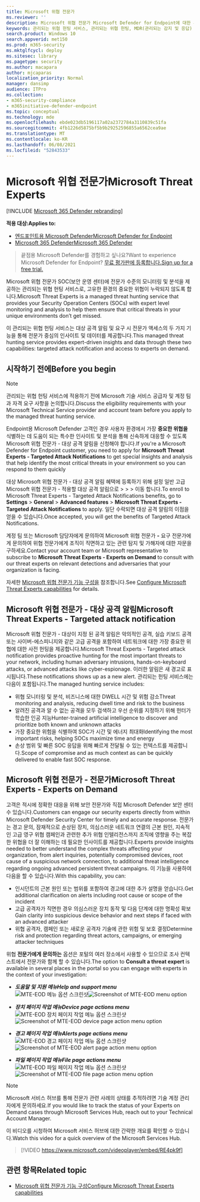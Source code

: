 ```yaml
---
title: Microsoft 위협 전문가
ms.reviewer: ''
description: Microsoft 위협 전문가 Microsoft Defender for Endpoint에 대한 추가 전문 지식 계층을 제공합니다.
keywords: 관리되는 위협 헌팅 서비스, 관리되는 위협 헌팅, MDR(관리되는 감지 및 응답) 서비스, MTE, Microsoft 위협 전문가, MTE-TAN, 대상 공격 알림, 대상 공격 알림
search.product: Windows 10
search.appverid: met150
ms.prod: m365-security
ms.mktglfcycl: deploy
ms.sitesec: library
ms.pagetype: security
ms.author: macapara
author: mjcaparas
localization_priority: Normal
manager: dansimp
audience: ITPro
ms.collection:
- m365-security-compliance
- m365initiative-defender-endpoint
ms.topic: conceptual
ms.technology: mde
ms.openlocfilehash: ebde023db5196117a02a2372784a3110839c51fa
ms.sourcegitcommit: 4fb1226d5875bf5b9b29252596855a6562cea9ae
ms.translationtype: MT
ms.contentlocale: ko-KR
ms.lasthandoff: 06/08/2021
ms.locfileid: "52843533"
---
```

# <a name="microsoft-threat-experts"></a><span data-ttu-id="fae65-104">Microsoft 위협 전문가</span><span class="sxs-lookup"><span data-stu-id="fae65-104">Microsoft Threat Experts</span></span>

[!INCLUDE [Microsoft 365 Defender rebranding](../../includes/microsoft-defender.md)]

<span data-ttu-id="fae65-105">**적용 대상:**</span><span class="sxs-lookup"><span data-stu-id="fae65-105">**Applies to:**</span></span>
- [<span data-ttu-id="fae65-106">엔드포인트용 Microsoft Defender</span><span class="sxs-lookup"><span data-stu-id="fae65-106">Microsoft Defender for Endpoint</span></span>](https://go.microsoft.com/fwlink/p/?linkid=2154037)
- [<span data-ttu-id="fae65-107">Microsoft 365 Defender</span><span class="sxs-lookup"><span data-stu-id="fae65-107">Microsoft 365 Defender</span></span>](https://go.microsoft.com/fwlink/?linkid=2118804)

> <span data-ttu-id="fae65-108">끝점용 Microsoft Defender를 경험하고 싶나요?</span><span class="sxs-lookup"><span data-stu-id="fae65-108">Want to experience Microsoft Defender for Endpoint?</span></span> [<span data-ttu-id="fae65-109">무료 평가판에 등록합니다.</span><span class="sxs-lookup"><span data-stu-id="fae65-109">Sign up for a free trial.</span></span>](https://www.microsoft.com/microsoft-365/windows/microsoft-defender-atp?ocid=docs-wdatp-exposedapis-abovefoldlink)


<span data-ttu-id="fae65-110">Microsoft 위협 전문가 SOC(보안 운영 센터)에 전문가 수준의 모니터링 및 분석을 제공하는 관리되는 위협 헌팅 서비스로, 고유한 환경의 중요한 위협이 누락되지 않도록 합니다.</span><span class="sxs-lookup"><span data-stu-id="fae65-110">Microsoft Threat Experts is a managed threat hunting service that provides your Security Operation Centers (SOCs) with expert level monitoring and analysis to help them ensure that critical threats in your unique environments don’t get missed.</span></span>
  
<span data-ttu-id="fae65-111">이 관리되는 위협 헌팅 서비스는 대상 공격 알림 및 요구 시 전문가 액세스의 두 가지 기능을 통해 전문가 중심의 인사이트 및 데이터를 제공합니다.</span><span class="sxs-lookup"><span data-stu-id="fae65-111">This managed threat hunting service provides expert-driven insights and data through these two capabilities: targeted attack notification and access to experts on demand.</span></span>

## <a name="before-you-begin"></a><span data-ttu-id="fae65-112">시작하기 전에</span><span class="sxs-lookup"><span data-stu-id="fae65-112">Before you begin</span></span> 
> [!NOTE]
> <span data-ttu-id="fae65-113">관리되는 위협 헌팅 서비스에 적용하기 전에 Microsoft 기술 서비스 공급자 및 계정 팀과 자격 요구 사항을 논의합니다.</span><span class="sxs-lookup"><span data-stu-id="fae65-113">Discuss the eligibility requirements with your Microsoft Technical Service provider and account team before you apply to the managed threat hunting service.</span></span>

<span data-ttu-id="fae65-114">Endpoint용 Microsoft Defender 고객인 경우 사용자 환경에서 가장 **중요한 위협을** 식별하는 데 도움이 되는 특수한 인사이트 및 분석을 통해 신속하게 대응할 수 있도록 Microsoft 위협 전문가 - 대상 공격 알림을 신청해야 합니다.</span><span class="sxs-lookup"><span data-stu-id="fae65-114">If you're a Microsoft Defender for Endpoint customer, you need to apply for **Microsoft Threat Experts - Targeted Attack Notifications** to get special insights and analysis that help identify the most critical threats in your environment so you can respond to them quickly</span></span>

<span data-ttu-id="fae65-115">대상 Microsoft 위협 전문가 - 대상 공격 알림 혜택에 등록하기 위해 설정 일반 고급 Microsoft 위협 전문가 - 적용할 대상 공격 알림으로  >    >    >   이동 합니다.</span><span class="sxs-lookup"><span data-stu-id="fae65-115">To enroll to Microsoft Threat Experts - Targeted Attack Notifications benefits, go to **Settings** > **General** > **Advanced features** > **Microsoft Threat Experts - Targeted Attack Notifications** to apply.</span></span> <span data-ttu-id="fae65-116">일단 수락되면 대상 공격 알림의 이점을 얻을 수 있습니다.</span><span class="sxs-lookup"><span data-stu-id="fae65-116">Once accepted, you will get the benefits of Targeted Attack Notifications.</span></span>

<span data-ttu-id="fae65-117">계정 팀 또는 Microsoft 담당자에게 문의하여 Microsoft 위협 전문가 **-** 요구 전문가에게 문의하여 위협 전문가에게 조직이 직면하고 있는 관련 탐지 및 가해자에 대한 자문을 구하세요.</span><span class="sxs-lookup"><span data-stu-id="fae65-117">Contact your account team or Microsoft representative to subscribe to **Microsoft Threat Experts - Experts on Demand** to consult with our threat experts on relevant detections and adversaries that your organization is facing.</span></span>

<span data-ttu-id="fae65-118">자세한 [Microsoft 위협 전문가 기능 구성을](/microsoft-365/security/defender-endpoint/configure-microsoft-threat-experts#before-you-begin) 참조합니다.</span><span class="sxs-lookup"><span data-stu-id="fae65-118">See [Configure Microsoft Threat Experts capabilities](/microsoft-365/security/defender-endpoint/configure-microsoft-threat-experts#before-you-begin) for details.</span></span> 

## <a name="microsoft-threat-experts---targeted-attack-notification"></a><span data-ttu-id="fae65-119">Microsoft 위협 전문가 - 대상 공격 알림</span><span class="sxs-lookup"><span data-stu-id="fae65-119">Microsoft Threat Experts - Targeted attack notification</span></span> 
<span data-ttu-id="fae65-120">Microsoft 위협 전문가 - 대상이 지정 된 공격 알림은 악의적인 공격, 실습 키보드 공격 또는 사이버-에스피니지와 같은 고급 공격을 포함하여 네트워크에 대한 가장 중요한 위협에 대한 사전 헌팅을 제공합니다.</span><span class="sxs-lookup"><span data-stu-id="fae65-120">Microsoft Threat Experts - Targeted attack notification provides proactive hunting for the most important threats to your network, including human adversary intrusions, hands-on-keyboard attacks, or advanced attacks like cyber-espionage.</span></span> <span data-ttu-id="fae65-121">이러한 알림은 새 경고로 표시됩니다.</span><span class="sxs-lookup"><span data-stu-id="fae65-121">These notifications shows up as a new alert.</span></span> <span data-ttu-id="fae65-122">관리되는 헌팅 서비스에는 다음이 포함됩니다.</span><span class="sxs-lookup"><span data-stu-id="fae65-122">The managed hunting service includes:</span></span>  
- <span data-ttu-id="fae65-123">위협 모니터링 및 분석, 비즈니스에 대한 DWELL 시간 및 위험 감소</span><span class="sxs-lookup"><span data-stu-id="fae65-123">Threat monitoring and analysis, reducing dwell time and risk to the business</span></span> 
- <span data-ttu-id="fae65-124">알려진 공격과 알 수 없는 공격을 모두 검색하고 우선 순위를 지정하기 위해 헌터가 학습한 인공 지능</span><span class="sxs-lookup"><span data-stu-id="fae65-124">Hunter-trained artificial intelligence to discover and prioritize both known and unknown attacks</span></span>  
- <span data-ttu-id="fae65-125">가장 중요한 위험을 식별하여 SOC가 시간 및 에너지 최대화</span><span class="sxs-lookup"><span data-stu-id="fae65-125">Identifying the most important risks, helping SOCs maximize time and energy</span></span> 
- <span data-ttu-id="fae65-126">손상 범위 및 빠른 SOC 응답을 위해 빠르게 전달될 수 있는 컨텍스트를 제공합니다.</span><span class="sxs-lookup"><span data-stu-id="fae65-126">Scope of compromise and as much context as can be quickly delivered to enable fast SOC response.</span></span> 
 
## <a name="microsoft-threat-experts---experts-on-demand"></a><span data-ttu-id="fae65-127">Microsoft 위협 전문가 - 전문가</span><span class="sxs-lookup"><span data-stu-id="fae65-127">Microsoft Threat Experts - Experts on Demand</span></span>
<span data-ttu-id="fae65-128">고객은 적시에 정확한 대응을 위해 보안 전문가와 직접 Microsoft Defender 보안 센터 수 있습니다.</span><span class="sxs-lookup"><span data-stu-id="fae65-128">Customers can engage our security experts directly from within Microsoft Defender Security Center for timely and accurate response.</span></span> <span data-ttu-id="fae65-129">전문가는 경고 문의, 잠재적으로 손상된 장치, 의심스러운 네트워크 연결의 근본 원인, 지속적인 고급 영구 위협 캠페인과 관련한 추가 위협 인텔리전스까지 조직에 영향을 주는 복잡한 위협을 더 잘 이해하는 데 필요한 인사이트를 제공합니다.</span><span class="sxs-lookup"><span data-stu-id="fae65-129">Experts provide insights needed to better understand the complex threats affecting your organization, from alert inquiries, potentially compromised devices, root cause of a suspicious network connection, to additional threat intelligence regarding ongoing advanced persistent threat campaigns.</span></span> <span data-ttu-id="fae65-130">이 기능을 사용하여 다음을 할 수 있습니다.</span><span class="sxs-lookup"><span data-stu-id="fae65-130">With this capability, you can:</span></span>
- <span data-ttu-id="fae65-131">인시던트의 근본 원인 또는 범위를 포함하여 경고에 대한 추가 설명을 얻습니다.</span><span class="sxs-lookup"><span data-stu-id="fae65-131">Get additional clarification on alerts including root cause or scope of the incident</span></span> 
- <span data-ttu-id="fae65-132">고급 공격자가 직면한 경우 의심스러운 장치 동작 및 다음 단계에 대한 명확성 확보</span><span class="sxs-lookup"><span data-stu-id="fae65-132">Gain clarity into suspicious device behavior and next steps if faced with an advanced attacker</span></span>  
- <span data-ttu-id="fae65-133">위협 공격자, 캠페인 또는 새로운 공격자 기술에 관한 위험 및 보호 결정</span><span class="sxs-lookup"><span data-stu-id="fae65-133">Determine risk and protection regarding threat actors, campaigns, or emerging attacker techniques</span></span> 

<span data-ttu-id="fae65-134">위협 **전문가에게 문의하는** 옵션은 포털의 여러 장소에서 사용할 수 있으므로 조사 컨텍스트에서 전문가와 함께 할 수 있습니다.</span><span class="sxs-lookup"><span data-stu-id="fae65-134">The option to **Consult a threat expert** is available in several places in the portal so you can engage with experts in the context of your investigation:</span></span>

- <span data-ttu-id="fae65-135"><i>**도움말 및 지원 메뉴**</i></span><span class="sxs-lookup"><span data-stu-id="fae65-135"><i>**Help and support menu**</i></span></span><BR>
<span data-ttu-id="fae65-136">![MTE-EOD 메뉴 옵션 스크린샷](images/mte-eod-menu.png)</span><span class="sxs-lookup"><span data-stu-id="fae65-136">![Screenshot of MTE-EOD menu option](images/mte-eod-menu.png)</span></span>

- <span data-ttu-id="fae65-137"><i>**장치 페이지 작업 메뉴**</i></span><span class="sxs-lookup"><span data-stu-id="fae65-137"><i>**Device page actions menu**</i></span></span><BR>
<span data-ttu-id="fae65-138">![MTE-EOD 장치 페이지 작업 메뉴 옵션 스크린샷](images/mte-eod-machines.png)</span><span class="sxs-lookup"><span data-stu-id="fae65-138">![Screenshot of MTE-EOD device page action menu option](images/mte-eod-machines.png)</span></span>

- <span data-ttu-id="fae65-139"><i>**경고 페이지 작업 메뉴**</i></span><span class="sxs-lookup"><span data-stu-id="fae65-139"><i>**Alerts page actions menu**</i></span></span><BR>
<span data-ttu-id="fae65-140">![MTE-EOD 경고 페이지 작업 메뉴 옵션 스크린샷](images/mte-eod-alerts.png)</span><span class="sxs-lookup"><span data-stu-id="fae65-140">![Screenshot of MTE-EOD alert page action menu option](images/mte-eod-alerts.png)</span></span>

- <span data-ttu-id="fae65-141"><i>**파일 페이지 작업 메뉴**</i></span><span class="sxs-lookup"><span data-stu-id="fae65-141"><i>**File page actions menu**</i></span></span><BR>
<span data-ttu-id="fae65-142">![MTE-EOD 파일 페이지 작업 메뉴 옵션 스크린샷](images/mte-eod-file.png)</span><span class="sxs-lookup"><span data-stu-id="fae65-142">![Screenshot of MTE-EOD file page action menu option](images/mte-eod-file.png)</span></span>

> [!NOTE]
> <span data-ttu-id="fae65-143">Microsoft 서비스 허브를 통해 전문가 관련 사례의 상태를 추적하려면 기술 계정 관리자에게 문의하세요.</span><span class="sxs-lookup"><span data-stu-id="fae65-143">If you would like to track the status of your Experts on Demand cases through Microsoft Services Hub, reach out to your Technical Account Manager.</span></span> 

<span data-ttu-id="fae65-144">이 비디오를 시청하여 Microsoft 서비스 허브에 대한 간략한 개요를 확인할 수 있습니다.</span><span class="sxs-lookup"><span data-stu-id="fae65-144">Watch this video for a quick overview of the Microsoft Services Hub.</span></span>

>[!VIDEO https://www.microsoft.com/videoplayer/embed/RE4pk9f] 

   
## <a name="related-topic"></a><span data-ttu-id="fae65-145">관련 항목</span><span class="sxs-lookup"><span data-stu-id="fae65-145">Related topic</span></span>
- [<span data-ttu-id="fae65-146">Microsoft 위협 전문가 기능 구성</span><span class="sxs-lookup"><span data-stu-id="fae65-146">Configure Microsoft Threat Experts capabilities</span></span>](configure-microsoft-threat-experts.md)
